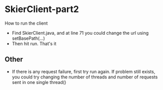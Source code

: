# SkierClient-part2

How to run the client
- Find SkierClient.java, and at line 71 you could change the url using setBasePath(...)
- Then hit run. That's it



## Other
- If there is any request failure, first try run again. If problem still exists, you
  could try changing the number of threads and number of requests sent in one single
  thread() 


